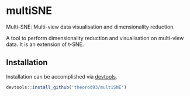 # multiSNE
Multi-SNE: Multi-view data visualisation and dimensionality reduction.

A tool to perform dimensionality reduction and visualisation on multi-view data. It is an extension of t-SNE.

## Installation
Installation can be accomplished via [devtools](https://www.r-project.org/nosvn/pandoc/devtools.html).
```R
devtools::install_github('theorod93/multiSNE')
```

